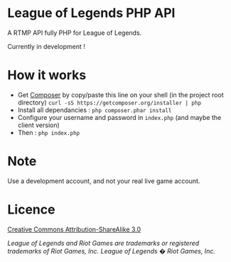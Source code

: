 # League of Legends PHP API

A RTMP API fully PHP for League of Legends.

Currently in development !

# How it works

* Get [Composer](https://getcomposer.org) by copy/paste this line on your shell (in the project root directory) `curl -sS https://getcomposer.org/installer | php`
* Install all dependancies : `php composer.phar install`
* Configure your username and password in `index.php` (and maybe the client version)
* Then : `php index.php`

# Note

Use a development account, and not your real live game account.

# Licence

[Creative Commons Attribution-ShareAlike 3.0](./LICENCE.md)

*League of Legends and Riot Games are trademarks or registered trademarks of Riot Games, Inc. League of Legends � Riot Games, Inc.*
